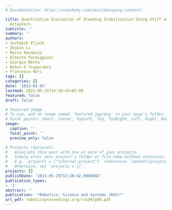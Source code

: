 ```yaml
---
# Documentation: https://wowchemy.com/docs/managing-content/

title: Quantitative Evaluation of Standing Stabilization Using Stiff and Compliant
  Actuators.
subtitle: ''
summary: ''
authors:
- Jorhabib Eljaik
- Zhibin Li
- Marco Randazzo
- Alberto Parmiggiani
- Giorgio Metta
- Nikos G Tsagarakis
- Francesco Nori
tags: []
categories: []
date: '2013-01-01'
lastmod: 2021-05-25T14:10:43+02:00
featured: false
draft: false

# Featured image
# To use, add an image named `featured.jpg/png` to your page's folder.
# Focal points: Smart, Center, TopLeft, Top, TopRight, Left, Right, BottomLeft, Bottom, BottomRight.
image:
  caption: ''
  focal_point: ''
  preview_only: false

# Projects (optional).
#   Associate this post with one or more of your projects.
#   Simply enter your project's folder or file name without extension.
#   E.g. `projects = ["internal-project"]` references `content/project/deep-learning/index.md`.
#   Otherwise, set `projects = []`.
projects: []
publishDate: '2021-05-25T12:10:42.996609Z'
publication_types:
- '1'
abstract: ''
publication: '*Robotics: Science and Systems (RSS)*'
url_pdf: roboticsproceedings.org/rss09/p08.pdf
---
```


